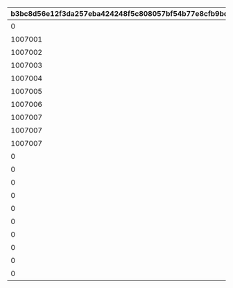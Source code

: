 |b3bc8d56e12f3da257eba424248f5c808057bf54b77e8cfb9bdade40b1eea2bb|9881efcef74e31c7eae03fd48e4e695cf9c1e64b4457a26979a5fa758346e0a8|6638a7a6a590a5f98f7999e4530f76f0a5663c41595bd6062371c4b1a59d77bd|a9633935a1767476ff91bb40f7a7dce2bd656c0af77b77b9b83598501d191144|7d56417d405e1d30d196f91f4d9d84e66775b9b6db349061ac92ec52980ee3fd|3cea14a56292353f4a3dabc15807e789e1a53869e4c6e8a7ca1d2163663e8f1a|e71b6060fec974356ae84c87d5dde0958aecaf30c846858b305e63311eeb8693|
| --- | --- | --- | --- | --- | --- | --- |
|0|絵日記その1|1007001|0|10070|20039101|0|
|1007001|絵日記その2|1007002|0|10070|20039101|0|
|1007002|絵日記その3|1007003|0|10070|20039103|0|
|1007003|絵日記その4|1007004|0|10070|20039106|0|
|1007004|絵日記その5|1007005|0|10070|20039107|0|
|1007005|絵日記その6|1007006|0|10070|20039110|0|
|1007006|絵日記その7|1007007|0|10070|20039112|0|
|1007007|絵日記その8|1007008|0|10070|0|2003901|
|1007007|エリコの絵日記|1007009|0|10070|0|2003901|
|1007007|シズルの絵日記|1007010|0|10070|0|2003901|
|0|絵日記その1(添削)|1007011|2021/07/14 21:00:00|10070|20039101|0|
|0|絵日記その2(添削)|1007012|2021/07/14 21:00:00|10070|20039101|0|
|0|絵日記その3(添削)|1007013|2021/07/14 21:00:00|10070|20039103|0|
|0|絵日記その4(添削)|1007014|2021/07/14 21:00:00|10070|20039106|0|
|0|絵日記その5(添削)|1007015|2021/07/14 21:00:00|10070|20039107|0|
|0|絵日記その6(添削)|1007016|2021/07/14 21:00:00|10070|20039110|0|
|0|絵日記その7(添削)|1007017|2021/07/14 21:00:00|10070|20039112|0|
|0|絵日記その8(添削)|1007018|2021/07/14 21:00:00|10070|0|2003901|
|0|エリコの絵日記(添削)|1007019|2021/07/14 21:00:00|10070|0|2003901|
|0|シズルの絵日記(添削)|1007020|2021/07/14 21:00:00|10070|0|2003901|